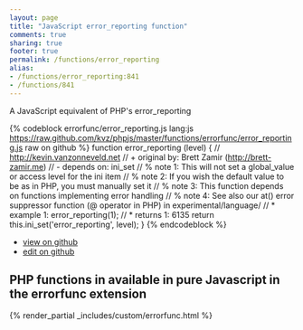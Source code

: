 ```yaml
---
layout: page
title: "JavaScript error_reporting function"
comments: true
sharing: true
footer: true
permalink: /functions/error_reporting
alias:
- /functions/error_reporting:841
- /functions/841
---
```

<!-- Generated by Rakefile:build -->
A JavaScript equivalent of PHP's error_reporting

{% codeblock errorfunc/error_reporting.js lang:js https://raw.github.com/kvz/phpjs/master/functions/errorfunc/error_reporting.js raw on github %}
function error_reporting (level) {
    // http://kevin.vanzonneveld.net
    // +   original by: Brett Zamir (http://brett-zamir.me)
    // -    depends on: ini_set
    // %        note 1: This will not set a global_value or access level for the ini item
    // %        note 2: If you wish the default value to be as in PHP, you must manually set it
    // %        note 3: This function depends on functions implementing error handling
    // %        note 4: See also our at() error suppressor function (@ operator in PHP) in experimental/language/
    // *     example 1: error_reporting(1);
    // *     returns 1: 6135
    return this.ini_set('error_reporting', level);
}
{% endcodeblock %}

 - [view on github](https://github.com/kvz/phpjs/blob/master/functions/errorfunc/error_reporting.js)
 - [edit on github](https://github.com/kvz/phpjs/edit/master/functions/errorfunc/error_reporting.js)

## PHP functions in available in pure Javascript in the errorfunc extension
{% render_partial _includes/custom/errorfunc.html %}
